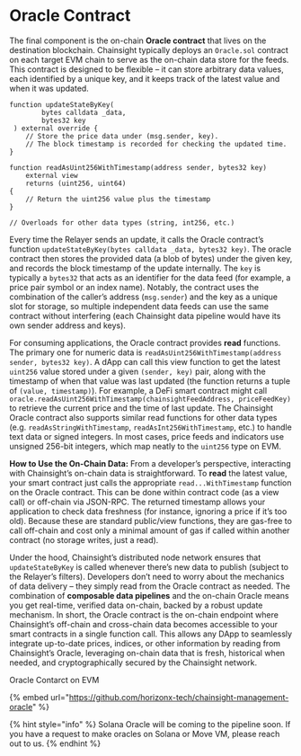 # Oracle Contract

The final component is the on-chain **Oracle contract** that lives on the destination blockchain. Chainsight typically deploys an `Oracle.sol` contract on each target EVM chain to serve as the on-chain data store for the feeds. This contract is designed to be flexible – it can store arbitrary data values, each identified by a unique key, and it keeps track of the latest value and when it was updated.

```solidity
function updateStateByKey(
        bytes calldata _data,
        bytes32 key
 ) external override {
    // Store the price data under (msg.sender, key).
    // The block timestamp is recorded for checking the updated time.
}

function readAsUint256WithTimestamp(address sender, bytes32 key)
    external view
    returns (uint256, uint64)
{
    // Return the uint256 value plus the timestamp
}

// Overloads for other data types (string, int256, etc.)
```

Every time the Relayer sends an update, it calls the Oracle contract’s function `updateStateByKey(bytes calldata _data, bytes32 key)`. The oracle contract then stores the provided data (a blob of bytes) under the given key, and records the block timestamp of the update internally​. The `key` is typically a `bytes32` that acts as an identifier for the data feed (for example, a price pair symbol or an index name). Notably, the contract uses the combination of the caller’s address (`msg.sender`) and the key as a unique slot for storage, so multiple independent data feeds can use the same contract without interfering (each Chainsight data pipeline would have its own sender address and keys)​.

For consuming applications, the Oracle contract provides **read** functions. The primary one for numeric data is `readAsUint256WithTimestamp(address sender, bytes32 key)`. A dApp can call this view function to get the latest `uint256` value stored under a given `(sender, key)` pair, along with the timestamp of when that value was last updated (the function returns a tuple of `(value, timestamp)`). For example, a DeFi smart contract might call `oracle.readAsUint256WithTimestamp(chainsightFeedAddress, priceFeedKey)` to retrieve the current price and the time of last update. The Chainsight Oracle contract also supports similar read functions for other data types (e.g. `readAsStringWithTimestamp`, `readAsInt256WithTimestamp`, etc.) to handle text data or signed integers. In most cases, price feeds and indicators use unsigned 256-bit integers, which map neatly to the `uint256` type on EVM.



**How to Use the On-Chain Data:** From a developer’s perspective, interacting with Chainsight’s on-chain data is straightforward. To **read** the latest value, your smart contract just calls the appropriate `read...WithTimestamp` function on the Oracle contract. This can be done within contract code (as a view call) or off-chain via JSON-RPC. The returned timestamp allows your application to check data freshness (for instance, ignoring a price if it’s too old). Because these are standard public/view functions, they are gas-free to call off-chain and cost only a minimal amount of gas if called within another contract (no storage writes, just a read).

Under the hood, Chainsight’s distributed node network ensures that `updateStateByKey` is called whenever there’s new data to publish (subject to the Relayer’s filters). Developers don’t need to worry about the mechanics of data delivery – they simply read from the Oracle contract as needed. The combination of **composable data pipelines** and the on-chain Oracle means you get real-time, verified data on-chain, backed by a robust update mechanism. In short, the Oracle contract is the on-chain endpoint where Chainsight’s off-chain and cross-chain data becomes accessible to your smart contracts in a single function call​. This allows any DApp to seamlessly integrate up-to-date prices, indices, or other information by reading from Chainsight’s Oracle, leveraging on-chain data that is fresh, historical when needed, and cryptographically secured by the Chainsight network.

Oracle Contarct on EVM

{% embed url="https://github.com/horizonx-tech/chainsight-management-oracle" %}

{% hint style="info" %}
Solana Oracle will be coming to the pipeline soon. If you have a request to make oracles on Solana or Move VM, please reach out to us.
{% endhint %}

